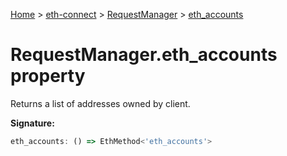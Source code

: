 [Home](./index) &gt; [eth-connect](./eth-connect.md) &gt; [RequestManager](./eth-connect.requestmanager.md) &gt; [eth\_accounts](./eth-connect.requestmanager.eth_accounts.md)

# RequestManager.eth\_accounts property

Returns a list of addresses owned by client.

**Signature:**
```javascript
eth_accounts: () => EthMethod<'eth_accounts'>
```
